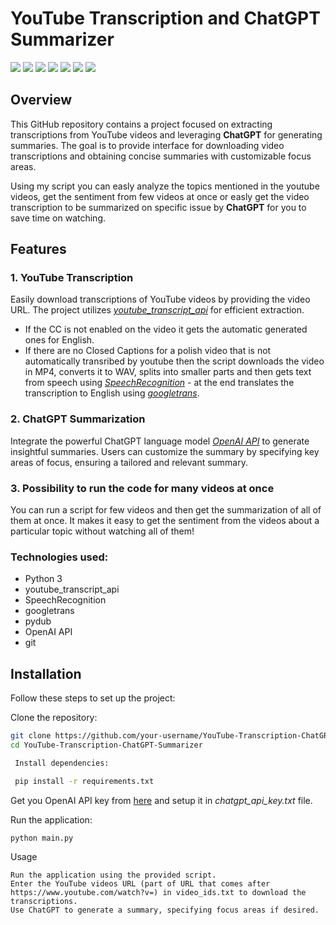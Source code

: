 # YouTube Transcription and ChatGPT Summarizer

<p align="left">
    <img src="https://img.shields.io/github/stars/msarnacki/YouTubeVid_Summary_ChatGPT"/>
    <img src="https://img.shields.io/github/watchers/msarnacki/YouTubeVid_Summary_ChatGPT"/>
    <img src="https://img.shields.io/github/commit-activity/t/msarnacki/YouTubeVid_Summary_ChatGPT"/>
    <img src="https://img.shields.io/github/last-commit/msarnacki/YouTubeVid_Summary_ChatGPT"/>
    <img src="https://img.shields.io/github/issues/msarnacki/YouTubeVid_Summary_ChatGPT"/>
    <img src="https://img.shields.io/github/languages/top/msarnacki/YouTubeVid_Summary_ChatGPT"/>
    <img src="https://img.shields.io/github/repo-size/msarnacki/YouTubeVid_Summary_ChatGPT"/>
</p>

## Overview

This GitHub repository contains a project focused on extracting transcriptions from YouTube videos and leveraging **ChatGPT** for generating summaries. The goal is to provide interface for downloading video transcriptions and obtaining concise summaries with customizable focus areas.

Using my script you can easly analyze the topics mentioned in the youtube videos, get the sentiment from few videos at once or easly get the video transcription to be summarized on specific issue by **ChatGPT** for you to save time on watching.

## Features

### 1. YouTube Transcription
Easily download transcriptions of YouTube videos by providing the video URL. The project utilizes [*youtube_transcript_api*](https://pypi.org/project/youtube-transcript-api/) for efficient extraction. 
- If the CC is not enabled on the video it gets the automatic generated ones for English. 
- If there are no Closed Captions for a polish video that is not automatically transribed by youtube then the script downloads the video in MP4, converts it to WAV, splits into smaller parts and then gets text from speech using [*SpeechRecognition*](https://pypi.org/project/SpeechRecognition/) - at the end translates the transcription to English using [*googletrans*](https://pypi.org/project/googletrans/).

### 2. ChatGPT Summarization
Integrate the powerful ChatGPT language model [*OpenAI API*](https://openai.com/product) to generate insightful summaries. Users can customize the summary by specifying key areas of focus, ensuring a tailored and relevant summary.

### 3. Possibility to run the code for many videos at once
You can run a script for few videos and then get the summarization of all of them at once. It makes it easy to get the sentiment from the videos about a particular topic without watching all of them!


### Technologies used:
- Python 3
- youtube_transcript_api
- SpeechRecognition
- googletrans
- pydub
- OpenAI API
- git

## Installation

Follow these steps to set up the project:

Clone the repository:
   ```bash
   git clone https://github.com/your-username/YouTube-Transcription-ChatGPT-Summarizer.git
   cd YouTube-Transcription-ChatGPT-Summarizer

    Install dependencies:

    pip install -r requirements.txt
```

Get you OpenAI API key from [here](https://openai.com/product) and setup it in *chatgpt_api_key.txt* file.

Run the application:

    python main.py

Usage

    Run the application using the provided script.
    Enter the YouTube videos URL (part of URL that comes after https://www.youtube.com/watch?v=) in video_ids.txt to download the transcriptions.
    Use ChatGPT to generate a summary, specifying focus areas if desired.